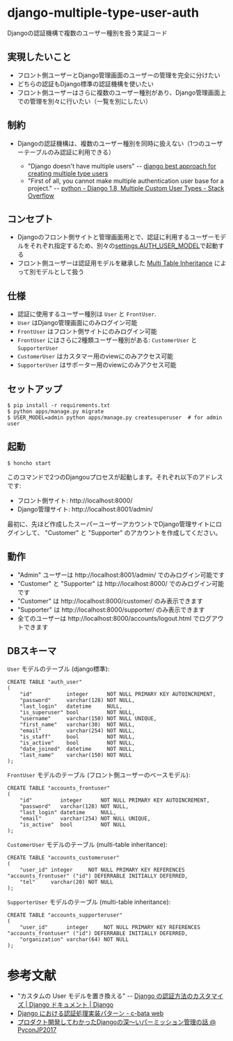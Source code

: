 # django-multiple-type-user-auth
Djangoの認証機構で複数のユーザー種別を扱う実証コード

## 実現したいこと

* フロント側ユーザーとDjango管理画面のユーザーの管理を完全に分けたい
* どちらの認証もDjango標準の認証機構を使いたい
* フロント側ユーザーはさらに複数のユーザー種別があり、Django管理画面上での管理を別々に行いたい（一覧を別にしたい）

## 制約

* Djangoの認証機構は、複数のユーザー種別を同時に扱えない（1つのユーザーテーブルのみ認証に利用できる）

  * "Django doesn't have multiple users" -- [django best approach for creating multiple type users](https://stackoverflow.com/a/25842236)
  * "First of all, you cannot make multiple authentication user base for a project." -- [python - Django 1.8, Multiple Custom User Types - Stack Overflow](https://stackoverflow.com/a/31103029)

## コンセプト

* Djangoのフロント側サイトと管理画面用とで、認証に利用するユーザーモデルをそれぞれ指定するため、別々の[settings.AUTH_USER_MODEL](https://docs.djangoproject.com/ja/2.2/topics/auth/customizing/#substituting-a-custom-user-model)で起動する
* フロント側ユーザーは認証用モデルを継承した [Multi Table Inheritance](https://docs.djangoproject.com/ja/2.2/topics/db/models/#multi-table-inheritance) によって別モデルとして扱う

## 仕様

* 認証に使用するユーザー種別は `User` と `FrontUser`.
* `User` はDjango管理画面にのみログイン可能
* `FrontUser` はフロント側サイトにのみログイン可能
* `FrontUser` にはさらに2種類ユーザー種別がある: `CustomerUser` と `SupporterUser`
* `CustomerUser` はカスタマー用のviewにのみアクセス可能
* `SupporterUser` はサポーター用のviewにのみアクセス可能

## セットアップ

```
$ pip install -r requirements.txt
$ python apps/manage.py migrate
$ USER_MODEL=admin python apps/manage.py createsuperuser  # for admin user
```

## 起動

```
$ honcho start
```

このコマンドで2つのDjangouプロセスが起動します。それぞれ以下のアドレスです:

* フロント側サイト: http://localhost:8000/
* Django管理サイト: http://localhost:8001/admin/

最初に、先ほど作成したスーパーユーザーアカウントでDjango管理サイトにログインして、
"Customer" と "Supporter" のアカウントを作成してください。

## 動作

* "Admin" ユーザーは http://localhost:8001/admin/ でのみログイン可能です
* "Customer" と "Supporter" は http://localhost:8000/ でのみログイン可能です
* "Customer" は http://localhost:8000/customer/ のみ表示できます
* "Supporter" は http://localhost:8000/supporter/ のみ表示できます
* 全てのユーザーは http://localhost:8000/accounts/logout.html でログアウトできます

## DBスキーマ

`User` モデルのテーブル (django標準):
```
CREATE TABLE "auth_user"
(
    "id"           integer      NOT NULL PRIMARY KEY AUTOINCREMENT,
    "password"     varchar(128) NOT NULL,
    "last_login"   datetime     NULL,
    "is_superuser" bool         NOT NULL,
    "username"     varchar(150) NOT NULL UNIQUE,
    "first_name"   varchar(30)  NOT NULL,
    "email"        varchar(254) NOT NULL,
    "is_staff"     bool         NOT NULL,
    "is_active"    bool         NOT NULL,
    "date_joined"  datetime     NOT NULL,
    "last_name"    varchar(150) NOT NULL
);
```

`FrontUser` モデルのテーブル (フロント側ユーザーのベースモデル):
```
CREATE TABLE "accounts_frontuser"
(
    "id"         integer      NOT NULL PRIMARY KEY AUTOINCREMENT,
    "password"   varchar(128) NOT NULL,
    "last_login" datetime     NULL,
    "email"      varchar(254) NOT NULL UNIQUE,
    "is_active"  bool         NOT NULL
);
```

`CustomerUser` モデルのテーブル (multi-table inheritance):
```
CREATE TABLE "accounts_customeruser"
(
    "user_id" integer     NOT NULL PRIMARY KEY REFERENCES "accounts_frontuser" ("id") DEFERRABLE INITIALLY DEFERRED,
    "tel"     varchar(20) NOT NULL
);
```

`SupporterUser` モデルのテーブル (multi-table inheritance):
```
CREATE TABLE "accounts_supporteruser"
(
    "user_id"      integer     NOT NULL PRIMARY KEY REFERENCES "accounts_frontuser" ("id") DEFERRABLE INITIALLY DEFERRED,
    "organization" varchar(64) NOT NULL
);
```

# 参考文献

* "カスタムの User モデルを置き換える" -- [Django の認証方法のカスタマイズ | Django ドキュメント | Django](https://docs.djangoproject.com/ja/2.2/topics/auth/customizing/#substituting-a-custom-user-model)
* [Django における認証処理実装パターン - c-bata web](https://nwpct1.hatenablog.com/entry/django-auth-patterns)
* [プロダクト開発してわかったDjangoの深〜いパーミッション管理の話 @ PyconJP2017](https://www.slideshare.net/hirokiky/django-pyconjp2017)
